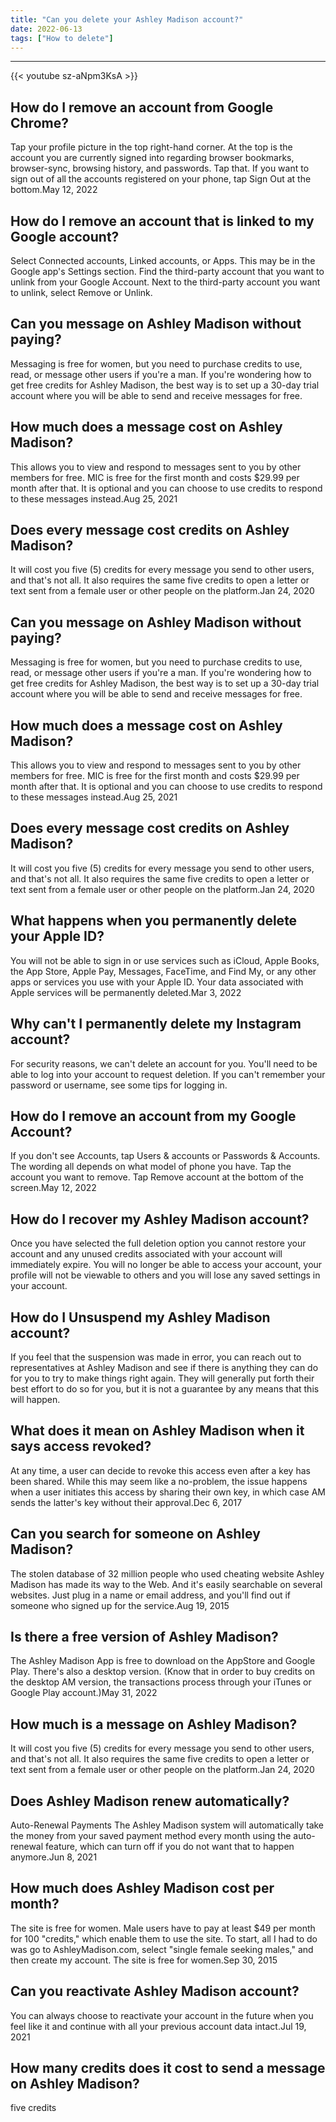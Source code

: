 ```yaml
---
title: "Can you delete your Ashley Madison account?"
date: 2022-06-13
tags: ["How to delete"]
---
```


---
{{< youtube sz-aNpm3KsA >}}
## How do I remove an account from Google Chrome?
Tap your profile picture in the top right-hand corner. At the top is the account you are currently signed into regarding browser bookmarks, browser-sync, browsing history, and passwords. Tap that. If you want to sign out of all the accounts registered on your phone, tap Sign Out at the bottom.May 12, 2022

## How do I remove an account that is linked to my Google account?
Select Connected accounts, Linked accounts, or Apps. This may be in the Google app's Settings section. Find the third-party account that you want to unlink from your Google Account. Next to the third-party account you want to unlink, select Remove or Unlink.

## Can you message on Ashley Madison without paying?
Messaging is free for women, but you need to purchase credits to use, read, or message other users if you're a man. If you're wondering how to get free credits for Ashley Madison, the best way is to set up a 30-day trial account where you will be able to send and receive messages for free.

## How much does a message cost on Ashley Madison?
This allows you to view and respond to messages sent to you by other members for free. MIC is free for the first month and costs $29.99 per month after that. It is optional and you can choose to use credits to respond to these messages instead.Aug 25, 2021

## Does every message cost credits on Ashley Madison?
It will cost you five (5) credits for every message you send to other users, and that's not all. It also requires the same five credits to open a letter or text sent from a female user or other people on the platform.Jan 24, 2020

## Can you message on Ashley Madison without paying?
Messaging is free for women, but you need to purchase credits to use, read, or message other users if you're a man. If you're wondering how to get free credits for Ashley Madison, the best way is to set up a 30-day trial account where you will be able to send and receive messages for free.

## How much does a message cost on Ashley Madison?
This allows you to view and respond to messages sent to you by other members for free. MIC is free for the first month and costs $29.99 per month after that. It is optional and you can choose to use credits to respond to these messages instead.Aug 25, 2021

## Does every message cost credits on Ashley Madison?
It will cost you five (5) credits for every message you send to other users, and that's not all. It also requires the same five credits to open a letter or text sent from a female user or other people on the platform.Jan 24, 2020

## What happens when you permanently delete your Apple ID?
You will not be able to sign in or use services such as iCloud, Apple Books, the App Store, Apple Pay, Messages, FaceTime, and Find My, or any other apps or services you use with your Apple ID. Your data associated with Apple services will be permanently deleted.Mar 3, 2022

## Why can't I permanently delete my Instagram account?
For security reasons, we can't delete an account for you. You'll need to be able to log into your account to request deletion. If you can't remember your password or username, see some tips for logging in.

## How do I remove an account from my Google Account?
If you don't see Accounts, tap Users & accounts or Passwords & Accounts. The wording all depends on what model of phone you have. Tap the account you want to remove. Tap Remove account at the bottom of the screen.May 12, 2022

## How do I recover my Ashley Madison account?
Once you have selected the full deletion option you cannot restore your account and any unused credits associated with your account will immediately expire. You will no longer be able to access your account, your profile will not be viewable to others and you will lose any saved settings in your account.

## How do I Unsuspend my Ashley Madison account?
If you feel that the suspension was made in error, you can reach out to representatives at Ashley Madison and see if there is anything they can do for you to try to make things right again. They will generally put forth their best effort to do so for you, but it is not a guarantee by any means that this will happen.

## What does it mean on Ashley Madison when it says access revoked?
At any time, a user can decide to revoke this access even after a key has been shared. While this may seem like a no-problem, the issue happens when a user initiates this access by sharing their own key, in which case AM sends the latter's key without their approval.Dec 6, 2017

## Can you search for someone on Ashley Madison?
The stolen database of 32 million people who used cheating website Ashley Madison has made its way to the Web. And it's easily searchable on several websites. Just plug in a name or email address, and you'll find out if someone who signed up for the service.Aug 19, 2015

## Is there a free version of Ashley Madison?
The Ashley Madison App is free to download on the AppStore and Google Play. There's also a desktop version. (Know that in order to buy credits on the desktop AM version, the transactions process through your iTunes or Google Play account.)May 31, 2022

## How much is a message on Ashley Madison?
It will cost you five (5) credits for every message you send to other users, and that's not all. It also requires the same five credits to open a letter or text sent from a female user or other people on the platform.Jan 24, 2020

## Does Ashley Madison renew automatically?
Auto-Renewal Payments The Ashley Madison system will automatically take the money from your saved payment method every month using the auto-renewal feature, which can turn off if you do not want that to happen anymore.Jun 8, 2021

## How much does Ashley Madison cost per month?
The site is free for women. Male users have to pay at least $49 per month for 100 "credits," which enable them to use the site. To start, all I had to do was go to AshleyMadison.com, select "single female seeking males," and then create my account. The site is free for women.Sep 30, 2015

## Can you reactivate Ashley Madison account?
You can always choose to reactivate your account in the future when you feel like it and continue with all your previous account data intact.Jul 19, 2021

## How many credits does it cost to send a message on Ashley Madison?
five credits

